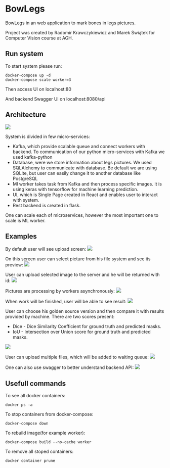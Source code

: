 # BowLegs

BowLegs in an web application to mark bones in legs pictures.

Project was created by Radomir Krawczykiewicz and Marek Świątek for Computer Vision course at AGH.

## Run system

To start system please run:
```
docker-compose up -d
docker-compose scale worker=3
```

Then access UI on localhost:80

And backend Swagger UI on localhost:8080/api

## Architecture

![](documentation/architecture_diagram.png)

System is divided in few micro-services:
* Kafka, which provide scalable queue and connect workers with backend.
To communication of our python micro-services with Kafka we used kafka-python
* Database, were we store information about legs pictures. We used SQLAlchemy to communicate with database.
Be default we are using SQLite, but user can easily change it to another database like PostgreSQL
* Ml worker takes task from Kafka and then process specific images. It is using keras with tensorflow for machine learning prediction.
* UI, which is Single Page created in React and enables user to interact with system. 
* Rest backend is created in flask.

One can scale each of microservices, however the most important one to scale is ML worker.

## Examples

By default user will see upload screen:
![](documentation/upload.png)

On this screen user can select picture from his file system and see its preview:
![](documentation/upload2.png)

User can upload selected image to the server and he will be returned with id:
![](documentation/upload3.png)

Pictures are processing by workers asynchronously:
![](documentation/waiting.png)

When work will be finished, user will be able to see result:
![](documentation/result.png)

User can choose his golden source version and then compare it with results provided by machine. There are two scores present:
* Dice - Dice Similarity Coefficient for ground truth and predicted masks.
* IoU - Intersection over Union score for ground truth and predicted masks.

![](documentation/compare.png)

User can upload multiple files, which will be added to waiting queue:
![](documentation/queue.png)

One can also use swagger to better understand backend API:
![](documentation/swagger.png)

## Usefull commands

To see all docker containers:
```
docker ps -a
```

To stop containers from docker-compose:
```
docker-compose down
```

To rebuild image(for example worker):
```
docker-compose build --no-cache worker
```

To remove all stoped containers:
```
docker container prune
```
